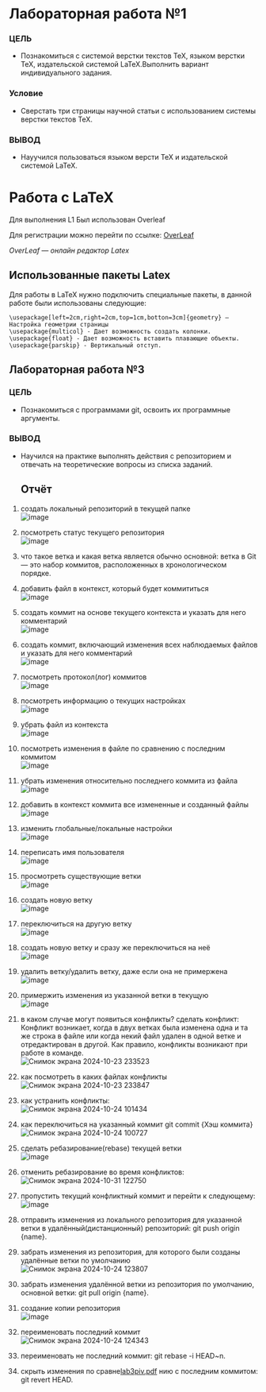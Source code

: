 # Лабораторная работа №1
### ЦЕЛЬ
- Познакомиться с системой верстки текстов TeX, языком верстки TeX, издательской системой LaTeX.Выполнить вариант индивидуального задания.
### Условие
- Сверстать три страницы научной статьи с использованием системы верстки текстов TeX.
### ВЫВОД
- Науучился пользоваться языком версти TeX и издательской системой LaTeX.
# Работа с LaTeX 

Для выполнения L1
Был использован Overleaf

Для регистрации можно перейти по ссылке:
[OverLeaf](https://www.overleaf.com)

*OverLeaf — онлайн редактор Latex* 
## Использованные пакеты Latex

Для работы в LaTeX нужно подключить специальные пакеты, в данной работе были использованы следующие:

```\usepackage{multicol} — Даёт возможность разделить страницу на 2 и более коллонны
\usepackage[left=2cm,right=2cm,top=1cm,botton=3cm]{geometry} — Настройка геометрии страницы
\usepackage{multicol} - Дает возможность создать колонки.
\usepackage{float} - Дает возможность вставить плавающие объекты.
\usepackage{parskip} - Вертикальный отступ.
```
## Лабораторная работа №3
### ЦЕЛЬ
- Познакомиться с программами git, освоить их программные аргументы.
### ВЫВОД
- Научился на практике выполнять действия с репозиторием и отвечать на теоретические вопросы из списка заданий.
  ## Отчёт
1. создать локальный репозиторий в текущей папке <br>![image](https://github.com/user-attachments/assets/0736a6a6-94f7-4a37-84aa-c44ee1de2109)
2. посмотреть статус текущего репозитория <br>![image](https://github.com/user-attachments/assets/47872915-3a5f-4a87-ae0f-f3615894b71a)


3. что такое ветка и какая ветка является обычно основной: ветка в Git — это набор коммитов, расположенных в хронологическом порядке.
4. добавить файл в контекст, который будет коммититься <br>![image](https://github.com/user-attachments/assets/1792a2e1-dc2d-4d5f-867e-bdcc303a275c)

5. cоздать коммит на основе текущего контекста и указать для него комментарий <br>![image](https://github.com/user-attachments/assets/8c42ced5-daa0-4384-8ef2-db1da4eda569)


6. создать коммит, включающий изменения всех наблюдаемых файлов и указать для него комментарий <br>![image](https://github.com/user-attachments/assets/ebb66a1b-0f92-4add-a17a-ca0b4543b630)


7. посмотреть протокол(лог) коммитов <br>![image](https://github.com/user-attachments/assets/4604fd6c-aea0-44b7-8509-f0e35e56efca)


8. посмотреть информацию о текущих настройках <br>![image](https://github.com/user-attachments/assets/a0f6e89a-3701-4590-9b10-a6aeb5fdb0cb)


9. убрать файл из контекста <br>![image](https://github.com/user-attachments/assets/f8191134-e7c8-4603-be54-60fe1ae4ba81)


10. посмотреть изменения в файле по сравнению с последним коммитом <br>![image](https://github.com/user-attachments/assets/58663d60-682f-4ca8-914a-a50721d4efd8)


11. убрать изменения относительно последнего коммита из файла <br>![image](https://github.com/user-attachments/assets/ac66a984-8cbb-4b4b-8345-22fadca8372b)


12. добавить в контекст коммита все измененные и созданный файлы <br>![image](https://github.com/user-attachments/assets/0a700aeb-7489-4f2e-a5d1-94cbf49bd58e)


13. изменить глобальные/локальные настройки <br>![image](https://github.com/user-attachments/assets/9e81c633-0e7e-4c68-8108-08087e15dc17)



14. переписать имя пользователя <br>![image](https://github.com/user-attachments/assets/9f3a4161-0ec8-4086-8451-1a5682216c23)


15. просмотреть существующие ветки <br>![image](https://github.com/user-attachments/assets/0e2bb376-6372-4a22-82ff-78047b873881)


16. создать новую ветку <br>![image](https://github.com/user-attachments/assets/df58bcb2-3474-49d3-a0b9-9275b050b319)


17. переключиться на другую ветку <br>![image](https://github.com/user-attachments/assets/22b15cc8-f4e4-4d37-ae71-7d1d4b2299c8)


18. создать новую ветку и сразу же переключиться на неё <br>![image](https://github.com/user-attachments/assets/179d4c15-1d93-49ce-839c-43b31b2d61f1)


19. удалить ветку/удалить ветку, даже если она не примержена <br>![image](https://github.com/user-attachments/assets/7413af03-9cf9-4615-a63d-0fb943d331d8)


20. примержить изменения из указанной ветки в текущую <br>![image](https://github.com/user-attachments/assets/4db7af0b-2f4c-4bfe-836f-775bb44da583)

21. в каком случае могут появиться конфликты? сделать конфликт: Конфликт возникает, когда в двух ветках была изменена одна и та же строка в файле или когда некий файл удален в одной ветке и отредактирован в другой. Как правило, конфликты возникают при работе в команде. <br>![Снимок экрана 2024-10-23 233523](https://github.com/user-attachments/assets/8857893a-1b85-4251-9494-2b5acd0aac29)

22. как посмотреть в каких файлах конфликты<br>![Снимок экрана 2024-10-23 233847](https://github.com/user-attachments/assets/d34d8718-c527-4a85-8db8-3d01b03bdd3b)


23. как устранить конфликты: <br>![Снимок экрана 2024-10-24 101434](https://github.com/user-attachments/assets/13f6baaa-9ea5-4889-bf6b-0de5b95b407d)



24. как переключиться на указанный коммит git commit {Хэш коммита} <br>![Снимок экрана 2024-10-24 100727](https://github.com/user-attachments/assets/9c7c2d77-4ab0-4ec3-8b91-7036cf4a8f1a)


25. сделать ребазирование(rebase) текущей ветки <br>![image](https://github.com/user-attachments/assets/019c2c60-6374-4670-ab94-300a6356d186)




26. отменить ребазирование во время конфликтов:<br>![Снимок экрана 2024-10-31 122750](https://github.com/user-attachments/assets/ccb4f4bd-1ba3-4341-8db7-912d724210b8)


27. пропустить текущий конфликтный коммит и перейти к следующему: ![image](https://github.com/user-attachments/assets/7054689b-01f2-4a80-a7e5-f3f3ce1c4d43)

28. отправить изменения из локального репозитория для указанной ветки в удалённый(дистанционный) репозиторий: git push origin {name}.
29. забрать изменения из репозитория, для которого были созданы удалённые ветки по умолчанию <br>![Снимок экрана 2024-10-24 123807](https://github.com/user-attachments/assets/f0c34799-dbc9-46dd-a346-84c09e1c240c)

30. забрать изменения удалённой ветки из репозитория по умолчанию, основной ветки: git pull origin {name}.
31. создание копии репозитория <br>![image](https://github.com/user-attachments/assets/dff82051-fbaa-46ee-a5a8-b1d4c0dc5f59)

32. переименовать последний коммит <br>![Снимок экрана 2024-10-24 124343](https://github.com/user-attachments/assets/efa2da86-6529-4609-b1b6-93fb91d3ff3d)
33. переименовать не последний коммит: git rebase -i HEAD~n.
34. скрыть изменения по сравне[lab3piv.pdf](https://github.com/user-attachments/files/17848028/lab3piv.pdf)
нию с последним коммитом: git revert HEAD.
